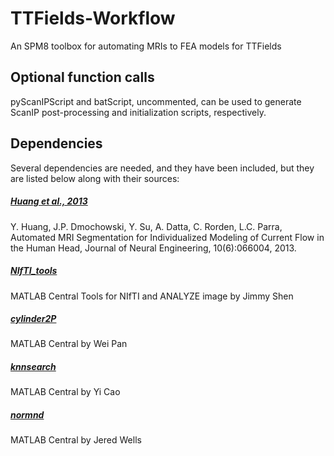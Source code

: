 # TTFields-Workflow
An SPM8 toolbox for automating MRIs to FEA models for TTFields

## Optional function calls
pyScanIPScript and batScript, uncommented, can be used to generate ScanIP post-processing and initialization scripts, respectively.

## Dependencies
Several dependencies are needed, and they have been included, but they are listed below along with their sources:

##### [Huang et al., 2013](http://bme.ccny.cuny.edu/faculty/lparra/autosegment/)
Y. Huang, J.P. Dmochowski, Y. Su, A. Datta, C. Rorden, L.C. Parra, Automated MRI Segmentation for Individualized Modeling of Current Flow in the Human Head, Journal of Neural Engineering, 10(6):066004, 2013.

##### [NIfTI_tools](https://www.mathworks.com/matlabcentral/fileexchange/8797-tools-for-nifti-and-analyze-image)
MATLAB Central
Tools for NIfTI and ANALYZE image by Jimmy Shen

##### [cylinder2P](https://www.mathworks.com/matlabcentral/fileexchange/21758-cylinder-surface-connecting-2-points?focused=5104454&tab=function)
MATLAB Central
by Wei Pan

##### [knnsearch](https://www.mathworks.com/matlabcentral/fileexchange/19345-efficient-k-nearest-neighbor-search-using-jit?focused=5151612&tab=function)
MATLAB Central
by Yi Cao

##### [normnd](http://www.mathworks.com/matlabcentral/fileexchange/41609-point-cloud-normal-vector?focused=3785579&tab=function)
MATLAB Central
by Jered Wells


